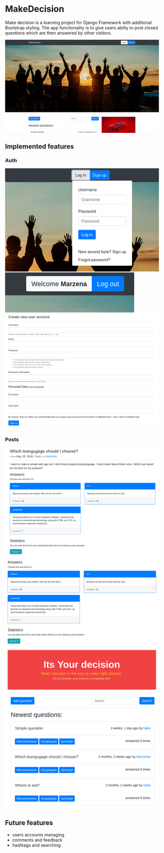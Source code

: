 # MakeDecision

Make decision is a learning project for Django Framework with additional Bootstrap styling. The app functionality is to give users abilty to post closed questions which are then answered by other visitors.

![alt text](https://github.com/Fryzu/MakeDecision/blob/master/screenshots/main.png "main view")

## Implemented features

### Auth

![alt text](https://github.com/Fryzu/MakeDecision/blob/master/screenshots/login.png "Login and signup")
![alt text](https://github.com/Fryzu/MakeDecision/blob/master/screenshots/login2.png "Logged in user")
![alt text](https://github.com/Fryzu/MakeDecision/blob/master/screenshots/signup.png "Signup view")

### Posts

![alt text](https://github.com/Fryzu/MakeDecision/blob/master/screenshots/post.png "Post view")
![alt text](https://github.com/Fryzu/MakeDecision/blob/master/screenshots/post2.png "Post view")
![alt text](https://github.com/Fryzu/MakeDecision/blob/master/screenshots/posts.png "Posts list")


## Future features

* users accounts managing
* comments and feedback
* hashtags and searching
